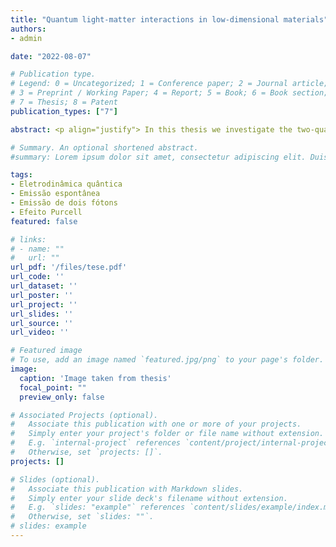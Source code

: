 ```yaml
---
title: "Quantum light-matter interactions in low-dimensional materials"
authors:
- admin

date: "2022-08-07"

# Publication type.
# Legend: 0 = Uncategorized; 1 = Conference paper; 2 = Journal article;
# 3 = Preprint / Working Paper; 4 = Report; 5 = Book; 6 = Book section;
# 7 = Thesis; 8 = Patent
publication_types: ["7"]

abstract: <p align="justify"> In this thesis we investigate the two-quanta spontaneous emission (TQSE) phenomenon and the Casimir effect in low-dimensional materials. The first two chapters are dedicated to the theoretical study of one- and two-quanta spontaneous emission and the Purcell effect, including some applications that prepare the reader to better understand the subsequent discussion of TQSE near two-dimensional plasmonic materials. Chapter 3 is dedicated to the proposal of novel material platforms to harness the two-quanta decay and emission spectrum of a quantum emitter. First, we consider carbon nanotubes and graphene coated wires. We show how the efficient plasmon-emitter coupling offered by these systems substantially enhance the TQSE in the near-field through the plasmon-plasmon decay channel. We then investigate the TQSE in atomically thin plasmonic nanostructures, which not only provide an extreme enhancement of the decay rate of a quantum emitter, but also efficient generation of entangled photons and frequency selection due to the finite size of the materials. In chapter 4 we start the discussion of the Casimir effect, presenting its general theory and well-known applications. In chapter 5 we introduce topological insulators as excellent systems to achieve tunable Casimir forces, including changing its sign. We then consider the Casimir effect between graphene family materials and show how their topological features, together with the quantum Hall effect, enable fine control of the force with external agents. We end the thesis with the conclusions and final remarks.</p>

# Summary. An optional shortened abstract.
#summary: Lorem ipsum dolor sit amet, consectetur adipiscing elit. Duis posuere tellus ac convallis placerat. Proin tincidunt magna sed ex sollicitudin condimentum.

tags:
- Eletrodinâmica quântica
- Emissão espontânea
- Emissão de dois fótons
- Efeito Purcell
featured: false

# links:
# - name: ""
#   url: ""
url_pdf: '/files/tese.pdf'
url_code: ''
url_dataset: ''
url_poster: ''
url_project: ''
url_slides: ''
url_source: ''
url_video: ''

# Featured image
# To use, add an image named `featured.jpg/png` to your page's folder.
image:
  caption: 'Image taken from thesis'
  focal_point: ""
  preview_only: false

# Associated Projects (optional).
#   Associate this publication with one or more of your projects.
#   Simply enter your project's folder or file name without extension.
#   E.g. `internal-project` references `content/project/internal-project/index.md`.
#   Otherwise, set `projects: []`.
projects: []

# Slides (optional).
#   Associate this publication with Markdown slides.
#   Simply enter your slide deck's filename without extension.
#   E.g. `slides: "example"` references `content/slides/example/index.md`.
#   Otherwise, set `slides: ""`.
# slides: example
---
```

